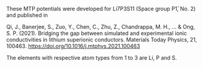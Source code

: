 These MTP potentials were developed for Li7P3S11 (Space group P1̄, No. 2) and published in

Qi, J., Banerjee, S., Zuo, Y., Chen, C., Zhu, Z., Chandrappa, M. H., ... & Ong, S. P. (2021). Bridging the gap between simulated and experimental ionic conductivities in lithium superionic conductors. Materials Today Physics, 21, 100463. https://doi.org/10.1016/j.mtphys.2021.100463

The elements with respective atom types from 1 to 3 are Li, P and S.
